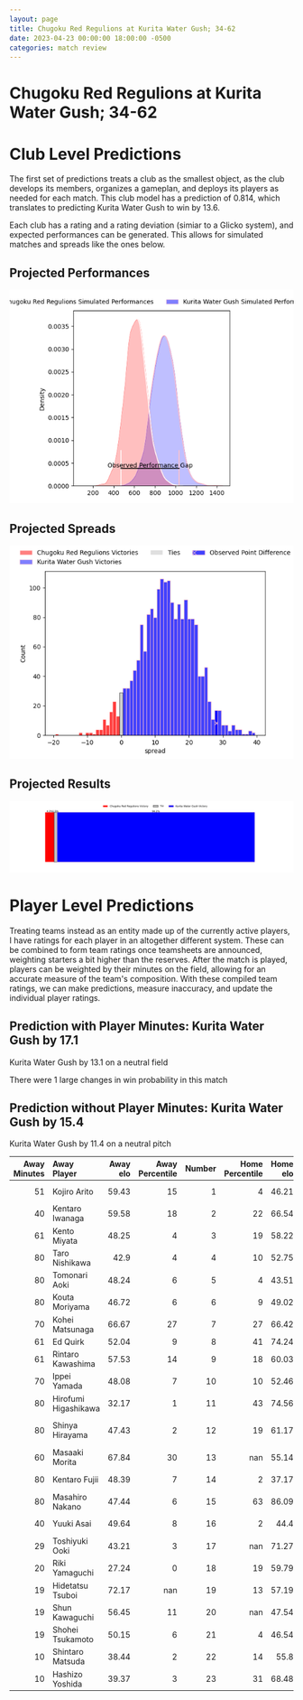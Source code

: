 ```yaml
---  
layout: page  
title: Chugoku Red Regulions at Kurita Water Gush; 34-62  
date: 2023-04-23 00:00:00 18:00:00 -0500  
categories: match review  
---
```

# Chugoku Red Regulions at Kurita Water Gush; 34-62

# Club Level Predictions


The first set of predictions treats a club as the smallest object, as the club develops its members, organizes a gameplan, and deploys its players as needed for each match. This club model has a prediction of 0.814, which translates to predicting Kurita Water Gush to win by 13.6.

Each club has a rating and a rating deviation (simiar to a Glicko system), and expected performances can be generated. This allows for simulated matches and spreads like the ones below.
## Projected Performances


![Projected Performances](plots/performances_2023-04-23-KuritaWaterGush-ChugokuRedRegulions.png)
## Projected Spreads


![Projected Spreads](plots/spreads_2023-04-23-KuritaWaterGush-ChugokuRedRegulions.png)
## Projected Results


![Projected Results](plots/resultbar_2023-04-23-KuritaWaterGush-ChugokuRedRegulions.png)
# Player Level Predictions


Treating teams instead as an entity made up of the currently active players, I have ratings for each player in an altogether different system. These can be combined to form team ratings once teamsheets are announced, weighting starters a bit higher than the reserves. After the match is played, players can be weighted by their minutes on the field, allowing for an accurate measure of the team's composition. With these compiled team ratings, we can make predictions, measure inaccuracy, and update the individual player ratings.
## Prediction with Player Minutes: Kurita Water Gush by 17.1


Kurita Water Gush by 13.1 on a neutral field

There were 1 large changes in win probability in this match
## Prediction without Player Minutes: Kurita Water Gush by 15.4


Kurita Water Gush by 11.4 on a neutral pitch



|   Away Minutes | Away Player          |   Away elo |   Away Percentile |   Number |   Home Percentile |   Home elo | Home Player          |   Home Minutes |
|---------------:|:---------------------|-----------:|------------------:|---------:|------------------:|-----------:|:---------------------|---------------:|
|             51 | Kojiro Arito         |      59.43 |                15 |        1 |                 4 |      46.21 | Kei Shibuya          |             50 |
|             40 | Kentaro Iwanaga      |      59.58 |                18 |        2 |                22 |      66.54 | Kota Hojo            |             58 |
|             61 | Kento Miyata         |      48.25 |                 4 |        3 |                19 |      58.22 | Kuriyama Rui         |             58 |
|             80 | Taro Nishikawa       |      42.9  |                 4 |        4 |                10 |      52.75 | Kota Nakamura        |             80 |
|             80 | Tomonari Aoki        |      48.24 |                 6 |        5 |                 4 |      43.51 | Mitsuo Nakao         |             60 |
|             80 | Kouta Moriyama       |      46.72 |                 6 |        6 |                 9 |      49.02 | Kengo Nakamura       |             80 |
|             70 | Kohei Matsunaga      |      66.67 |                27 |        7 |                27 |      66.42 | Yosuke Ishii         |             60 |
|             61 | Ed Quirk             |      52.04 |                 9 |        8 |                41 |      74.24 | Tebita Oto           |             80 |
|             61 | Rintaro Kawashima    |      57.53 |                14 |        9 |                18 |      60.03 | Kakeru Sugihara      |             60 |
|             70 | Ippei Yamada         |      48.08 |                 7 |       10 |                10 |      52.46 | Andrew Deegan        |             80 |
|             80 | Hirofumi Higashikawa |      32.17 |                 1 |       11 |                43 |      74.56 | Keigo Hamazoe        |             80 |
|             80 | Shinya Hirayama      |      47.43 |                 2 |       12 |                19 |      61.17 | Antonio Mikaele-Tu'u |             60 |
|             60 | Masaaki Morita       |      67.84 |                30 |       13 |               nan |      55.14 | Daiki Yokota         |             52 |
|             80 | Kentaro Fujii        |      48.39 |                 7 |       14 |                 2 |      37.17 | Kentaro Sugimori     |             80 |
|             80 | Masahiro Nakano      |      47.44 |                 6 |       15 |                63 |      86.09 | Koshi Emoto          |             80 |
|             40 | Yuuki Asai           |      49.64 |                 8 |       16 |                 2 |      44.4  | Shoya Koyama         |             30 |
|             29 | Toshiyuki Ooki       |      43.21 |                 3 |       17 |               nan |      71.27 | Takuto Mizuno        |             28 |
|             20 | Riki Yamaguchi       |      27.24 |                 0 |       18 |                19 |      59.79 | Ryota Kuribara       |             22 |
|             19 | Hidetatsu Tsuboi     |      72.17 |               nan |       19 |                13 |      57.19 | Masachi Debuchi      |             22 |
|             19 | Shun Kawaguchi       |      56.45 |                11 |       20 |               nan |      47.54 | Kai Yamasaki         |             20 |
|             19 | Shohei Tsukamoto     |      50.15 |                 6 |       21 |                 4 |      46.54 | Sho Nakamura         |             20 |
|             10 | Shintaro Matsuda     |      38.44 |                 2 |       22 |                14 |      55.8  | Takuro Hayashida     |             20 |
|             10 | Hashizo Yoshida      |      39.37 |                 3 |       23 |                31 |      68.48 | Taisei Nakao         |             20 |

